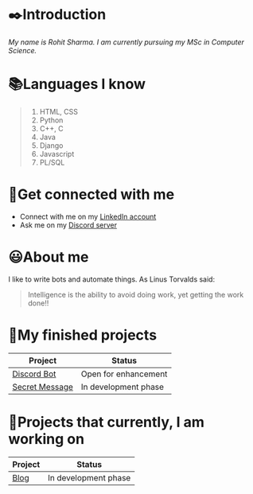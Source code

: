 # ✒️Introduction
*My name is Rohit Sharma. I am currently pursuing my MSc in Computer Science.*


# 📚Languages I know

>1. HTML, CSS
>2. Python
>3. C++, C
>4. Java
>5. Django
>6. Javascript
>7. PL/SQL

# 📲Get connected with me

* Connect with me on my [LinkedIn account](https://www.linkedin.com/in/rohit-sharma-4927311b2/)
* Ask me on my [Discord server](https://discord.gg/2q3AUvPmDE)

# 😃About me

I like to write bots and automate things. 
As Linus Torvalds said:
> Intelligence is the ability to avoid doing work, 
> yet getting the work done!!


# 🏁My finished projects

Project | Status
--------|--------
[Discord Bot](https://github.com/ROHIT318/discord-bot-hitman) | Open for enhancement
[Secret Message](https://github.com/ROHIT318/secret-message) | In development phase

# 👷Projects that currently, I am working on

Project | Status
--------|--------
[Blog](https://github.com/ROHIT318/rohit-blog) | In development phase

